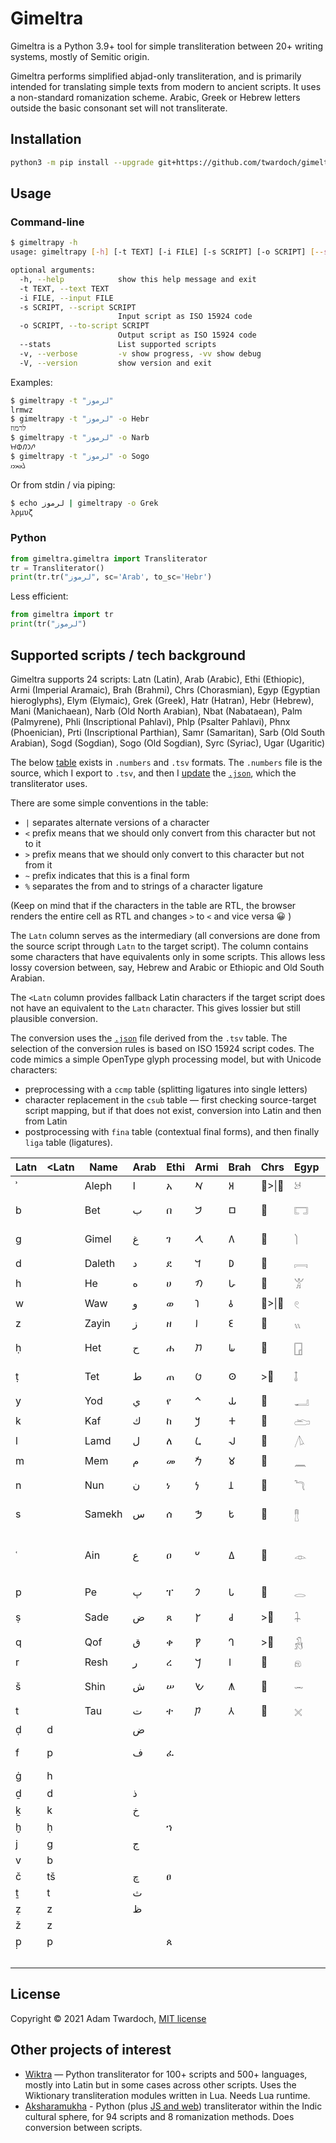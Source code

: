 
# Gimeltra

Gimeltra is a Python 3.9+ tool for simple transliteration between 20+ writing systems, mostly of Semitic origin.

Gimeltra performs simplified abjad-only transliteration, and is primarily intended for translating simple texts from modern to ancient scripts. It uses a non-standard romanization scheme. Arabic, Greek or Hebrew letters outside the basic consonant set will not transliterate.

## Installation

```sh
python3 -m pip install --upgrade git+https://github.com/twardoch/gimeltra
```

## Usage

### Command-line

```sh
$ gimeltrapy -h
usage: gimeltrapy [-h] [-t TEXT] [-i FILE] [-s SCRIPT] [-o SCRIPT] [--stats] [-v] [-V]

optional arguments:
  -h, --help            show this help message and exit
  -t TEXT, --text TEXT
  -i FILE, --input FILE
  -s SCRIPT, --script SCRIPT
                        Input script as ISO 15924 code
  -o SCRIPT, --to-script SCRIPT
                        Output script as ISO 15924 code
  --stats               List supported scripts
  -v, --verbose         -v show progress, -vv show debug
  -V, --version         show version and exit
```

Examples:

```sh
$ gimeltrapy -t "لرموز"
lrmwz
$ gimeltrapy -t "لرموز" -o Hebr
לרמוז
$ gimeltrapy -t "لرموز" -o Narb
𐪁𐪇𐪃𐪅𐪘
$ gimeltrapy -t "لرموز" -o Sogo
𐼌𐼘𐼍𐼇𐼈
```

Or from stdin / via piping:

```sh
$ echo لرموز | gimeltrapy -o Grek
λρμυζ
```

### Python

```python
from gimeltra.gimeltra import Transliterator
tr = Transliterator()
print(tr.tr("لرموز", sc='Arab', to_sc='Hebr')
```

Less efficient:

```python
from gimeltra import tr
print(tr("لرموز")
```

## Supported scripts / tech background

Gimeltra supports 24 scripts: Latn (Latin), Arab (Arabic), Ethi (Ethiopic), Armi (Imperial Aramaic), Brah (Brahmi), Chrs (Chorasmian), Egyp (Egyptian hieroglyphs), Elym (Elymaic), Grek (Greek), Hatr (Hatran), Hebr (Hebrew), Mani (Manichaean), Narb (Old North Arabian), Nbat (Nabataean), Palm (Palmyrene), Phli (Inscriptional Pahlavi), Phlp (Psalter Pahlavi), Phnx (Phoenician), Prti (Inscriptional Parthian), Samr (Samaritan), Sarb (Old South Arabian), Sogd (Sogdian), Sogo (Old Sogdian), Syrc (Syriac), Ugar (Ugaritic)

The below [table](gimeltra/) exists in `.numbers` and `.tsv` formats. The `.numbers` file is the source, which I export to `.tsv`, and then I [update](gimeltra/update.py) the [`.json`](gimeltra/gimeltra_data.json), which the transliterator uses.

There are some simple conventions in the table:

- `|` separates alternate versions of a character
- `<` prefix means that we should only convert from this character but not to it
- `>` prefix means that we should only convert to this character but not from it
- `~` prefix indicates that this is a final form
- `%` separates the from and to strings of a character ligature

(Keep on mind that if the characters in the table are RTL, the browser renders the entire cell as RTL and changes `>` to `<` and vice versa 😀 )

The `Latn` column serves as the intermediary (all conversions are done from the source script through `Latn` to the target script). The column contains some characters that have equivalents only in some scripts. This allows less lossy coversion between, say, Hebrew and Arabic or Ethiopic and Old South Arabian.

The `<Latn` column provides fallback Latin characters if the target script does not have an equivalent to the `Latn` character. This gives lossier but still plausible conversion.

The conversion uses the [`.json`](gimeltra/gimeltra_data.json) file derived from the `.tsv` table. The selection of the conversion rules is based on ISO 15924 script codes. The code mimics a simple OpenType glyph processing model, but with Unicode characters:

- preprocessing with a `ccmp` table (splitting ligatures into single letters)
- character replacement in the `csub` table — first checking source-target script mapping, but if that does not exist, conversion into Latin and then from Latin
- postprocessing with `fina` table (contextual final forms), and then finally `liga` table (ligatures).


|Latn|<Latn|Name  |Arab|Ethi|Armi|Brah|Chrs  |Egyp|Elym|Grek      |Hatr|Hebr  |Mani|Narb|Nbat  |Palm  |Phli|Phlp|Phnx|Prti|Samr|Sarb|Sogd|Sogo   |Syrc |Ugar  |
|----|-----|------|----|----|----|----|------|----|----|----------|----|------|----|----|------|------|----|----|----|----|----|----|----|-------|-----|------|
|ʾ   |     |Aleph |ا   |አ   |𐡀  |𑀅  |𐾰&#124;<𐾱|𓃾  |𐿠  |α&#124;<Α      |𐣠  |א     |𐫀  |𐪑  |𐢁&#124;~𐢀|𐡠    |𐭠  |𐮀  |𐤀  |𐭀  |ࠀ   |𐩱  |𐼰  |𐼀&#124;~𐼁 |ܐ    |𐎀    |
|b   |     |Bet   |ب   |በ   |𐡁  |𑀩  |𐾲    |𓉐  |𐿡  |>β&#124;<Β     |𐣡  |בּ     |𐫁  |𐪈  |𐢃&#124;~𐢂|𐡡    |𐭡  |𐮁  |𐤁  |𐭁  |ࠁ   |𐩨  |𐼱  |𐼂&#124;~𐼃 |ܒ    |𐎁    |
|g   |     |Gimel |غ   |ገ   |𐡂  |𑀕  |𐾳    |𓌙  |𐿢  |γ&#124;<Γ      |𐣢  |ג     |𐫃  |𐪔  |𐢄    |𐡢    |𐭢  |𐮂  |𐤂  |𐭂  |ࠂ   |𐩴  |𐼲  |𐼄     |ܓ&#124;<ܔ |𐎂    |
|d   |     |Daleth|د   |ደ   |𐡃  |𑀥  |𐾴    |𓇯  |𐿣  |δ&#124;<Δ      |𐣣  |ד     |𐫅  |𐪕  |𐢅    |𐡣    |𐭣  |𐮃  |𐤃  |𐭃  |ࠃ   |𐩵  |𐼹  |𐼌     |ܕ&#124;<ܕ݂|𐎄    |
|h   |     |He    |ه   |ሀ   |𐡄  |𑀳  |𐾵    |𓀠  |𐿤  |ε&#124;<Ε      |𐣤  |ה     |𐫆  |𐪀  |𐢇&#124;~𐢆|𐡤    |𐭤  |𐮄  |𐤄  |𐭄  |ࠄ   |𐩠  |𐼳  |𐼆&#124;~𐼅 |ܗ    |𐎅    |
|w   |     |Waw   |و   |ወ   |𐡅  |𑀯  |𐾶&#124;<𐾷|𓏲  |𐿥  |υ&#124;<Υ      |𐣥  |ו     |𐫇  |𐪅  |𐢈    |𐡥    |>𐭥 |>𐮅 |𐤅  |𐭅  |ࠅ   |𐩥  |𐼴  |𐼇     |ܘ    |𐎆    |
|z   |     |Zayin |ز   |ዘ   |𐡆  |𑀚  |𐾸    |𓏭  |𐿦  |ζ&#124;<Ζ      |𐣦  |ז     |𐫉  |𐪘  |𐢉    |𐡦    |𐭦  |𐮆  |𐤆  |𐭆  |ࠆ   |>𐩹 |𐼵  |𐼈     |ܙ    |𐎇    |
|ḥ   |     |Het   |ح   |ሐ   |𐡇  |𑀖  |𐾹    |𓉗  |𐿧  |η&#124;<Η      |𐣧  |ח     |𐫍  |𐪂  |𐢊    |𐡧    |𐭧  |𐮇  |𐤇  |𐭇  |ࠇ   |𐩢  |𐼶  |𐼉     |ܚ&#124;<ܚ݂|𐎈    |
|ṭ   |     |Tet   |ط   |ጠ   |𐡈  |𑀣  |>𐿄   |𓄤  |𐿨  |θ&#124;<Θ      |𐣨  |ט     |𐫎  |𐪉  |𐢋    |𐡨    |𐭨  |>𐮑 |𐤈  |𐭈  |ࠈ   |𐩷  |>𐽃 |>𐼔    |ܛ&#124;<ܜ |𐎉    |
|y   |     |Yod   |ي   |የ   |𐡉  |𑀬  |𐾺    |𓂝  |𐿩  |ι&#124;<Ι      |𐣩  |י     |𐫏  |𐪚  |𐢍&#124;~𐢌|𐡩    |𐭩  |𐮈  |𐤉  |𐭉  |ࠉ   |𐩺  |𐼷  |𐼊     |ܝ    |𐎊    |
|k   |     |Kaf   |ك   |ከ   |𐡊  |𑀓  |𐾻    |𓂧  |𐿪  |κ&#124;<Κ      |𐣪  |כ&#124;~ך  |𐫐  |𐪋  |𐢏&#124;~𐢎|𐡪    |𐭪  |𐮉  |𐤊  |𐭊  |ࠊ   |𐩫  |𐼸  |𐼋     |ܟ&#124;<ܟ݂|𐎋    |
|l   |     |Lamd  |ل   |ለ   |𐡋  |𑀮  |𐾼    |𓌅  |𐿫  |λ&#124;<Λ      |𐣫  |ל     |𐫓  |𐪁  |𐢑&#124;~𐢐|𐡫    |𐭫  |𐮊  |𐤋  |𐭋  |ࠋ   |𐩡  |𐽄  |>𐼌    |ܠ    |𐎍    |
|m   |     |Mem   |م   |መ   |𐡌  |𑀫  |𐾽    |𓈖  |𐿬  |μ&#124;<Μ      |𐣬  |מ&#124;~ם  |𐫖  |𐪃  |𐢓&#124;~𐢒|𐡬    |𐭬  |𐮋  |𐤌  |𐭌  |ࠌ   |𐩣  |𐼺  |𐼍     |ܡ    |𐎎    |
|n   |     |Nun   |ن   |ነ   |𐡍  |𑀦  |𐾾    |𓆓  |𐿭  |ν&#124;<Ν      |𐣭  |נ&#124;~ן  |𐫗  |𐪌  |𐢕&#124;~𐢔|𐡭&#124;<𐡮|𐭭  |𐮌  |𐤍  |𐭍  |ࠍ   |𐩬  |𐼻  |𐼎&#124;~𐼏 |ܢܢ&#124;<ܢ|𐎐    |
|s   |     |Samekh|س   |ሰ   |𐡎  |𑀱  |𐾿    |𓊽  |𐿮  |σ&#124;~ς&#124;<Σ   |𐣮  |ס     |𐫘  |𐪊  |𐢖    |𐡯    |𐭮  |𐮍  |𐤎  |𐭎  |ࠎ   |𐩪  |𐼼  |𐼑     |ܣ    |𐎒    |
|ʿ   |     |Ain   |ع   |ዐ   |𐡏  |𑀏  |𐿀    |𓁹  |𐿯  |ο&#124;<ω&#124;<Ο&#124;<Ω|𐣯  |ע     |𐫙  |𐪒  |𐢗    |𐡰    |𐭥  |𐮅  |𐤏  |𐭏  |ࠏ   |𐩲  |𐼽  |𐼓&#124;<𐼒 |ܥ    |𐎓    |
|p   |     |Pe    |پ   |ፐ   |𐡐  |𑀧  |𐿁    |𓂋  |𐿰  |π&#124;<Π      |𐣰  |פ&#124;~ף  |𐫛  |>𐪐 |𐢘    |𐡱    |𐭯  |𐮎  |𐤐  |𐭐  |>ࠐ  |>𐩰 |𐼾  |𐼔     |ܦ    |𐎔    |
|ṣ   |     |Sade  |ض   |ጸ   |𐡑  |𑀘  |>𐾿   |𓇑  |𐿱  |ϻ&#124;<Ϻ      |𐣱  |צ&#124;~ץ  |𐫝  |𐪎  |𐢙    |𐡲    |𐭰  |𐮏  |𐤑  |𐭑  |ࠑ   |𐩮  |𐼿  |𐼕&#124;~𐼖 |ܨ    |𐎕    |
|q   |     |Qof   |ق   |ቀ   |𐡒  |𑀔  |>𐾻   |𓃻  |𐿲  |ϙ&#124;<Ϙ      |𐣲  |ק     |𐫞  |𐪄  |𐢚    |𐡳    |𐭬  |𐮋  |𐤒  |𐭒  |ࠒ   |𐩤  |>𐼸 |>𐼋    |ܩ    |𐎖    |
|r   |     |Resh  |ر   |ረ   |𐡓  |𑀭  |𐿂    |𓁶  |𐿳  |ρ&#124;<Ρ      |𐣣  |ר     |𐫡  |𐪇  |𐢛    |𐡴    |>𐭥 |>𐮅 |𐤓  |𐭓  |ࠓ   |𐩧  |𐽀  |𐼘     |ܪ    |𐎗    |
|š   |     |Shin  |ش   |ሠ   |𐡔  |𑀰  |𐿃    |𓌓  |𐿴  |ξ&#124;<Ξ      |𐣴  |ש     |𐫢  |𐪏  |𐢝&#124;~𐢜|𐡵    |𐭱  |𐮐  |𐤔  |𐭔  |ࠔ   |𐩦  |𐽁  |𐼙     |ܫ    |𐎌&#124;<𐎝|
|t   |     |Tau   |ت   |ተ   |𐡕  |𑀢  |𐿄    |𓏴  |𐿵  |τ&#124;<Τ      |𐣵  |ת     |𐫤  |𐪗  |𐢞    |𐡶    |𐭲  |𐮑  |𐤕  |𐭕  |ࠕ   |𐩩  |𐽂  |𐼚&#124;~𐼛 |ܬ    |𐎚    |
|ḍ   |d    |      |ض   |    |    |    |      |    |    |          |    |      |    |𐪓  |      |      |    |    |    |    |    |    |    |       |     |      |
|f   |p    |      |ف   |ፈ   |    |    |      |    |    |φ&#124;<Φ      |    |פּ&#124;~ףּ  |    |𐪐  |      |      |    |    |    |    |ࠐ   |𐩰  |𐽃  |>𐼔    |     |      |
|ġ   |h    |      |    |    |    |    |      |    |    |          |    |גּ     |    |𐪖  |      |      |    |    |    |    |    |    |    |       |     |𐎙    |
|ḏ   |d    |      |ذ   |    |    |    |      |    |    |          |    |דּ     |    |    |      |      |    |    |    |    |    |𐩹  |    |       |     |      |
|ḵ   |k    |      |خ   |    |    |    |      |    |    |          |    |כּ&#124;~ךּ  |    |    |      |      |    |    |    |    |    |    |    |       |     |      |
|ḫ   |ḥ    |      |    |ኀ   |    |    |      |    |    |          |    |      |    |    |      |      |    |    |    |    |    |𐩭  |    |       |     |      |
|j   |g    |      |ج   |    |    |    |      |    |    |          |    |ג׳    |    |    |      |      |    |    |    |    |    |    |    |       |     |      |
|v   |b    |      |    |    |    |    |      |    |    |β         |    |ב     |    |    |      |      |    |    |    |    |    |    |    |       |     |𐎜    |
|č   |tš   |      |چ   |ፀ   |    |    |      |    |    |          |    |צ׳&#124;~ץ׳|    |    |      |      |    |    |    |    |    |    |    |       |     |      |
|ṯ   |t    |      |ث   |    |    |    |      |    |    |          |    |תּ     |    |    |      |      |    |    |    |    |    |    |    |       |     |𐎘    |
|ẓ   |z    |      |ظ   |    |    |    |      |    |    |          |    |      |    |    |      |      |    |    |    |    |    |    |    |       |     |𐎑    |
|ž   |z    |      |    |    |    |    |      |    |    |          |    |ז׳    |    |    |      |      |    |    |    |    |    |    |    |       |     |      |
|p̣  |p    |      |    |ጰ   |    |    |      |    |    |          |    |      |    |    |      |      |    |    |    |    |    |    |    |       |     |      |
|    |     |      |    |    |    |    |      |    |    |          |    |      |    |    |      |      |    |    |    |    |    |    |    |𐼓𐼌%𐼧|     |      |


## License

Copyright © 2021 Adam Twardoch, [MIT license](./LICENSE)

## Other projects of interest

- [Wiktra](https://github.com/kbatsuren/wiktra/) — Python transliterator for 100+ scripts and 500+ languages, mostly into Latin but in some cases across other scripts. Uses the Wiktionary transliteration modules written in Lua. Needs Lua runtime.
- [Aksharamukha](https://github.com/virtualvinodh/aksharamukha-python) - Python (plus [JS and web](https://github.com/virtualvinodh/aksharamukha)) transliterator within the Indic cultural sphere, for 94 scripts and 8 romanization methods. Does conversion between scripts.
